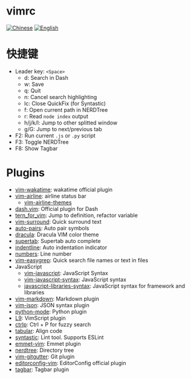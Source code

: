 # vimrc

[![Chinese](https://jaywcjlove.github.io/sb/lang/chinese.svg)](./README.md) [![English](https://jaywcjlove.github.io/sb/lang/english.svg)](./README-en.md)

# 快捷键
- Leader key: `<Space>`
    - d: Search in Dash
    - w: Save
    - q: Quit
    - n: Cancel search highlighting
    - lc: Close QuickFix (for Syntastic)
    - f: Open current path in NERDTree
    - r: Read `node index` output
    - h/j/k/l: Jump to other splitted window
    - g/G: Jump to next/previous tab
- F2: Run current `.js` or `.py` script
- F3: Toggle NERDTree
- F8: Show Tagbar

# Plugins
- [vim-wakatime](https://github.com/wakatime/vim-wakatime): wakatime official plugin
- [vim-airline](https://github.com/vim-airline/vim-airline): airline status bar
    - [vim-airline-themes](https://github.com/vim-airline/vim-airline-themes)
- [dash.vim](https://github.com/rizzatti/dash.vim): Official plugin for Dash
- [tern_for_vim](https://github.com/ternjs/tern_for_vim): Jump to definition, refactor variable
- [vim-surround](https://github.com/tpope/vim-surround): Quick surround text
- [auto-pairs](https://github.com/jiangmiao/auto-pairs): Auto pair symbols
- [dracula](https://github.com/dracula/vim): Dracula VIM color theme
- [supertab](https://github.com/ervandew/supertab): Supertab auto complete
- [indentline](https://github.com/yggdroot/indentline): Auto indentation indicator
- [numbers](https://github.com/myusuf3/numbers.vim): Line number
- [vim-easygrep](https://github.com/dkprice/vim-easygrep): Quick search file names or text in files
- JavaScript
    - [vim-javascript](https://github.com/pangloss/vim-javascript): JavaScript Syntax
    - [vim-javascript-syntax](https://github.com/jelera/vim-javascript-syntax): JavaScript syntax
    - [javascript-libraries-syntax](https://github.com/othree/javascript-libraries-syntax): JavaScript syntax for framework and libraries
- [vim-markdown](https://github.com/plasticboy/vim-markdown): Markdown plugin
- [vim-json](https://github.com/elzr/vim-json): JSON syntax plugin
- [python-mode](https://github.com/klen/python-mode): Python plugin
- [L9](https://github.com/vim-scripts/L9): VimScript plugin
- [ctrlp](https://github.com/ctrlpvim/ctrlp.vim): Ctrl + P for fuzzy search
- [tabular](https://github.com/godlygeek/tabular): Align code
- [syntastic](https://github.com/scrooloose/syntastic): Lint tool. Supports ESLint
- [emmet-vim](https://github.com/mattn/emmet-vim): Emmet plugin
- [nerdtree](https://github.com/scrooloose/nerdtree): Directory tree
- [vim-gitgutter](https://github.com/airblade/vim-gitgutter): Git plugin
- [editorconfig-vim](https://github.com/editorconfig/editorconfig-vim): EditorConfig official plugin
- [tagbar](https://github.com/majutsushi/tagbar): Tagbar plugin
